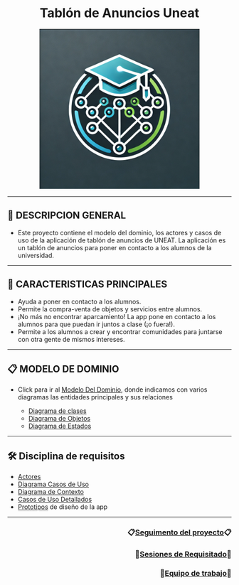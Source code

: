 <div align="center">

# Tablón de Anuncios Uneat 
<img src="https://github.com/miguelgomez75/24-25-IdSw1-SDR/blob/main/images/Logo.png" alt="Alt text" width="360" height="360">

</div>

---
## 🧩 DESCRIPCION GENERAL
- Este proyecto contiene el modelo del dominio, los actores y casos de uso de la aplicación de tablón de anuncios de UNEAT. La aplicación es un tablón de anuncios para poner en contacto a los alumnos de la universidad.

---
## 📣 CARACTERISTICAS PRINCIPALES
- Ayuda a poner en contacto a los alumnos.
- Permite la compra-venta de objetos y servicios entre alumnos.
- ¡No más no encontrar aparcamiento! La app pone en contacto a los alumnos para que puedan ir juntos a clase (¡o fuera!).
- Permite a los alumnos a crear y encontrar comunidades para juntarse con otra gente de mismos intereses.

---
## 📋 MODELO DE DOMINIO
- Click para ir al [Modelo Del Dominio](/Readmes/ModeloDelDominio.md), donde indicamos con varios diagramas las entidades principales y sus relaciones

    - [Diagrama de clases](/Readmes/ModeloDelDominio.md#diagrama-de-clases)
    - [Diagrama de Objetos](/Readmes/ModeloDelDominio.md#diagrama-de-objetos)
    - [Diagrama de Estados](/Readmes/ModeloDelDominio.md#diagrama-de-estados)

---
## 🛠️ Disciplina de requisitos
- [Actores](/Readmes/ActoresYCasosDeUsos.md#jerarqu%C3%ADa-de-actores-primarios)
- [Diagrama Casos de Uso](https://github.com/miguelgomez75/24-25-IdSw1-SDR/blob/main/Readmes/ActoresYCasosDeUsos.md#actores-primarios)
- [Diagrama de Contexto](/Readmes/DiagramaDeContexto.md)
- [Casos de Uso Detallados](/Readmes/DetalladoDeCasosDeUso.md)
- [Prototipos](https://github.com/miguelgomez75/24-25-IdSw1-SDR/blob/main/Readmes/Prototipos.md) de diseño de la app

---
<div align="right">

### 📋[Seguimento del proyecto](https://github.com/users/miguelgomez75/projects/3/views/1)📋
### 🏢[Sesiones de Requisitado](https://github.com/miguelgomez75/24-25-IdSw1-SDR/tree/main/Documentaci%C3%B3n/Sesiones%20de%20Requisitado)🏢 
### 👥[Equipo de trabajo](https://github.com/miguelgomez75/24-25-IdSw1-SDR/tree/4bb7527370d4986cec958658da9f81fc16de6cde/Documentaci%C3%B3n/Equipo%20de%20Trabajo)👥 

</div>
